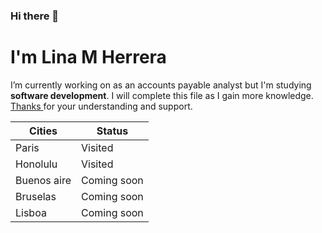 ### Hi there 👋

# I'm Lina M Herrera

I’m currently working on as an accounts payable analyst but I'm studying **software development**. 
I will complete this file as I gain more knowledge.
<u> Thanks </u> for your understanding and support. 

| Cities    | Status     |
|-----------|------------|
|Paris      | Visited    |
|Honolulu   | Visited    |
|Buenos aire| Coming soon|
|Bruselas   | Coming soon|
|Lisboa     | Coming soon|
